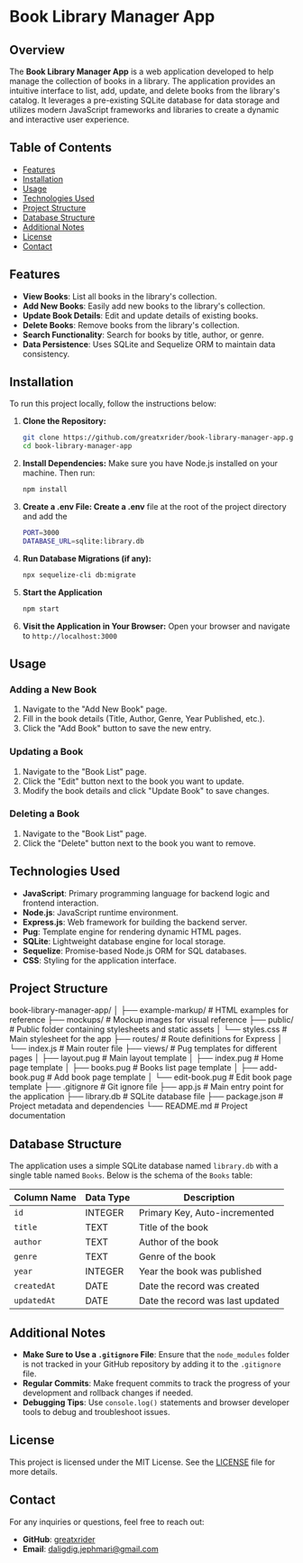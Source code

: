 # Book Library Manager App

## Overview

The **Book Library Manager App** is a web application developed to help manage the collection of books in a library. The application provides an intuitive interface to list, add, update, and delete books from the library's catalog. It leverages a pre-existing SQLite database for data storage and utilizes modern JavaScript frameworks and libraries to create a dynamic and interactive user experience.

## Table of Contents

- [Features](#features)
- [Installation](#installation)
- [Usage](#usage)
- [Technologies Used](#technologies-used)
- [Project Structure](#project-structure)
- [Database Structure](#database-structure)
- [Additional Notes](#additional-notes)
- [License](#license)
- [Contact](#contact)

## Features

- **View Books**: List all books in the library's collection.
- **Add New Books**: Easily add new books to the library's collection.
- **Update Book Details**: Edit and update details of existing books.
- **Delete Books**: Remove books from the library's collection.
- **Search Functionality**: Search for books by title, author, or genre.
- **Data Persistence**: Uses SQLite and Sequelize ORM to maintain data consistency.

## Installation

To run this project locally, follow the instructions below:

1. **Clone the Repository:**
    ```bash
    git clone https://github.com/greatxrider/book-library-manager-app.git
    cd book-library-manager-app
    ```

2. **Install Dependencies:** Make sure you have Node.js installed on your machine. Then run:
    ```bash
    npm install
    ```

3. **Create a .env File: Create a .env** file at the root of the project directory and add the
    ```bash
    PORT=3000
    DATABASE_URL=sqlite:library.db
    ```

4. **Run Database Migrations (if any):**
    ```bash
    npx sequelize-cli db:migrate
    ```

5. **Start the Application**
    ```bash
    npm start
    ```

6. **Visit the Application in Your Browser:** Open your browser and navigate to 
    `http://localhost:3000`
   

## Usage

### Adding a New Book
1. Navigate to the "Add New Book" page.
2. Fill in the book details (Title, Author, Genre, Year Published, etc.).
3. Click the "Add Book" button to save the new entry.

### Updating a Book
1. Navigate to the "Book List" page.
2. Click the "Edit" button next to the book you want to update.
3. Modify the book details and click "Update Book" to save changes.

### Deleting a Book
1. Navigate to the "Book List" page.
2. Click the "Delete" button next to the book you want to remove.

## Technologies Used

- **JavaScript**: Primary programming language for backend logic and frontend interaction.
- **Node.js**: JavaScript runtime environment.
- **Express.js**: Web framework for building the backend server.
- **Pug**: Template engine for rendering dynamic HTML pages.
- **SQLite**: Lightweight database engine for local storage.
- **Sequelize**: Promise-based Node.js ORM for SQL databases.
- **CSS**: Styling for the application interface.

## Project Structure

book-library-manager-app/
│
├── example-markup/           # HTML examples for reference
├── mockups/                  # Mockup images for visual reference
├── public/                   # Public folder containing stylesheets and static assets
│   └── styles.css            # Main stylesheet for the app
├── routes/                   # Route definitions for Express
│   └── index.js              # Main router file
├── views/                    # Pug templates for different pages
│   ├── layout.pug            # Main layout template
│   ├── index.pug             # Home page template
│   ├── books.pug             # Books list page template
│   ├── add-book.pug          # Add book page template
│   └── edit-book.pug         # Edit book page template
├── .gitignore                # Git ignore file
├── app.js                    # Main entry point for the application
├── library.db                # SQLite database file
├── package.json              # Project metadata and dependencies
└── README.md                 # Project documentation

## Database Structure

The application uses a simple SQLite database named `library.db` with a single table named `Books`. Below is the schema of the `Books` table:

| Column Name | Data Type | Description                       |
|-------------|-----------|-----------------------------------|
| `id`        | INTEGER   | Primary Key, Auto-incremented     |
| `title`     | TEXT      | Title of the book                 |
| `author`    | TEXT      | Author of the book                |
| `genre`     | TEXT      | Genre of the book                 |
| `year`      | INTEGER   | Year the book was published       |
| `createdAt` | DATE      | Date the record was created       |
| `updatedAt` | DATE      | Date the record was last updated  |

## Additional Notes

- **Make Sure to Use a `.gitignore` File**: Ensure that the `node_modules` folder is not tracked in your GitHub repository by adding it to the `.gitignore` file.
- **Regular Commits**: Make frequent commits to track the progress of your development and rollback changes if needed.
- **Debugging Tips**: Use `console.log()` statements and browser developer tools to debug and troubleshoot issues.

## License

This project is licensed under the MIT License. See the [LICENSE](LICENSE) file for more details.

## Contact

For any inquiries or questions, feel free to reach out:

- **GitHub**: [greatxrider](https://github.com/greatxrider)
- **Email**: daligdig.jephmari@gmail.com
